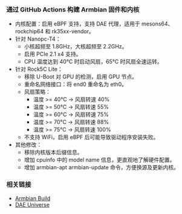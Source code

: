 ### 通过 GitHub Actions 构建 Armbian 固件和内核
- 内核配置：启用 eBPF 支持，支持 DAE 代理，适用于 mesons64、rockchip64 和 rk35xx-vendor。
- 针对 Nanopc-T4：
  - 小核超频至 1.8GHz，大核超频至 2.2GHz。
  - 启用 PCIe 2.1 x4 支持。
  - CPU 温度达到 40°C 时启动风扇，65°C 时风扇全速运转。
- 针对 Rock5C Lite：
  - 移除 U-Boot 对 GPU 的检测，启用 GPU 节点。
  - 重命名网络接口：将 end0 重命名为 eth0。
  - 风扇策略：
    - 温度 >= 40°C  -> 风扇转速 40%
    - 温度 >= 50°C  -> 风扇转速 55%
    - 温度 >= 60°C  -> 风扇转速 75%
    - 温度 >= 70°C  -> 风扇转速 88%
    - 温度 >= 75°C  -> 风扇转速 100%
  - 不支持 WiFi，启用 eBPF 后可能导致驱动程序安装失败。
- 其他修改：
  - 移除内核版本后缀信息。
  - 增加 cpuinfo 中的 model name 信息，更直观地了解硬件配置。
  - 增加 armbian-apt armbian-update 命令，方便换源及更新内核。

### 相关链接
- [Armbian Build](https://github.com/armbian/build)
- [DAE Universe](https://github.com/daeuniverse/dae)
